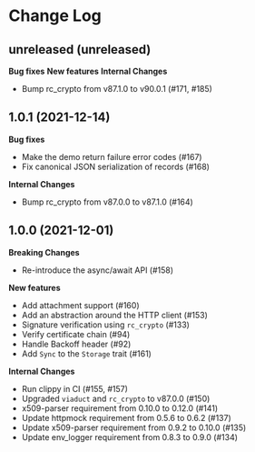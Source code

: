 # Change Log

## unreleased (unreleased)

**Bug fixes**
**New features**
**Internal Changes**
- Bump rc_crypto from v87.1.0 to v90.0.1 (#171, #185)

## 1.0.1 (2021-12-14)

**Bug fixes**
- Make the demo return failure error codes (#167)
- Fix canonical JSON serialization of records (#168)

**Internal Changes**
- Bump rc_crypto from v87.0.0 to v87.1.0 (#164)


## 1.0.0 (2021-12-01)

**Breaking Changes**
- Re-introduce the async/await API (#158)

**New features**
- Add attachment support (#160)
- Add an abstraction around the HTTP client (#153)
- Signature verification using `rc_crypto` (#133)
- Verify certificate chain (#94)
- Handle Backoff header (#92)
- Add `Sync` to the `Storage` trait (#161)

**Internal Changes**
- Run clippy in CI (#155, #157)
- Upgraded `viaduct` and `rc_crypto` to v87.0.0 (#150)
- x509-parser requirement from 0.10.0 to 0.12.0 (#141)
- Update httpmock requirement from 0.5.6 to 0.6.2 (#137)
- Update x509-parser requirement from 0.9.2 to 0.10.0 (#135)
- Update env_logger requirement from 0.8.3 to 0.9.0 (#134)
